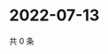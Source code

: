 # 2022-07-13

共 0 条

<!-- BEGIN WEIBO -->
<!-- 最后更新时间 Wed Jul 13 2022 00:23:56 GMT+0800 (China Standard Time) -->

<!-- END WEIBO -->
